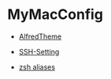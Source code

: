 # MyMacConfig

- [AlfredTheme](https://github.com/linonon/MyMacConfig/tree/main/AlfredTheme)

- [SSH-Setting](https://github.com/linonon/MyMacConfig/blob/main/doc/ssh.md)

- [zsh aliases](https://github.com/linonon/MyMacConfig/blob/main/doc/zsh-alias.md)